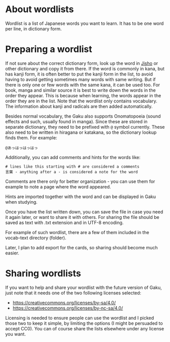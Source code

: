 # About wordlists
Wordlist is a list of Japanese words you want to learn. It has to be one word per line, in dictionary form. 

# Preparing a wordlist
If not sure about the correct dictionary form, look up the word in [Jisho](https://jisho.org) or other dictionary and copy it from there. If the word is commonly in kana, but has kanji form, it is often better to put the kanji form in the list, to avoid having to avoid getting sometimes many words with same writing. But if there is only one or few words with the same kana, it can be used too. For book, manga and similar source it is best to write down the words in the order they appear. This is because when learning, the words appear in the order they are in the list. Note that the wordlist only contains vocabulary. The information about kanji and radicals are then added automatically.

Besides normal vocabulary, the Gaku also supports Onomatopoeia (sound effects and such, usually found in manga). Since these are stored in separate dictionary, they need to be prefixed with `@` symbol currently. These also need to be written in hiragana or katakana, so the dictionary lookup finds them. For example:
```
@あっはっはっはっ
```

Additionally, you can add comments and hints for the words like:
```
# lines like this starting with # are considered a comments
言葉 - anything after a - is considered a note for the word
```

Comments are there only for better organization - you can use them for example to note a page where the word appeared.

Hints are imported together with the word and can be displayed in Gaku when studying.

Once you have the list written down, you can save the file in case you need it again later, or want to share it with others. For sharing the file should be saved as text with .txt extension and in UTF-8 encoding.

For example of such wordlist, there are a few of them included in the vocab-text directory (folder).

Later, I plan to add export for the cards, so sharing should become much easier.

# Sharing wordlists
If you want to help and share your wordlist with the future version of Gaku, just note that it needs one of the two following licenses selected:
- https://creativecommons.org/licenses/by-sa/4.0/
- https://creativecommons.org/licenses/by-nc-sa/4.0/

Licensing is needed to ensure people can use the wordlist and I picked those two to keep it simple, by limiting the options (I might be persuaded to accept CC0). You can of course share the lists elsewhere under any license you want.
